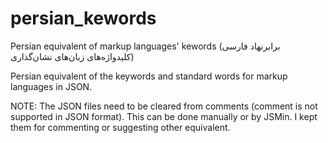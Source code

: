 # persian_kewords
Persian equivalent of markup languages' kewords (برابرنهاد فارسی کلیدواژه‌های زبان‌های نشان‌گذاری)

Persian equivalent of the keywords and standard words for markup languages in JSON.

NOTE: The JSON files need to be cleared from comments (comment is not supported in JSON format). This can be done manually or by JSMin. I kept them for commenting or suggesting other equivalent.
